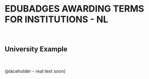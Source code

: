 EDUBADGES AWARDING TERMS FOR INSTITUTIONS - NL
==============================================

 

University Example
------------------

 

(placeholder - real text soon)
